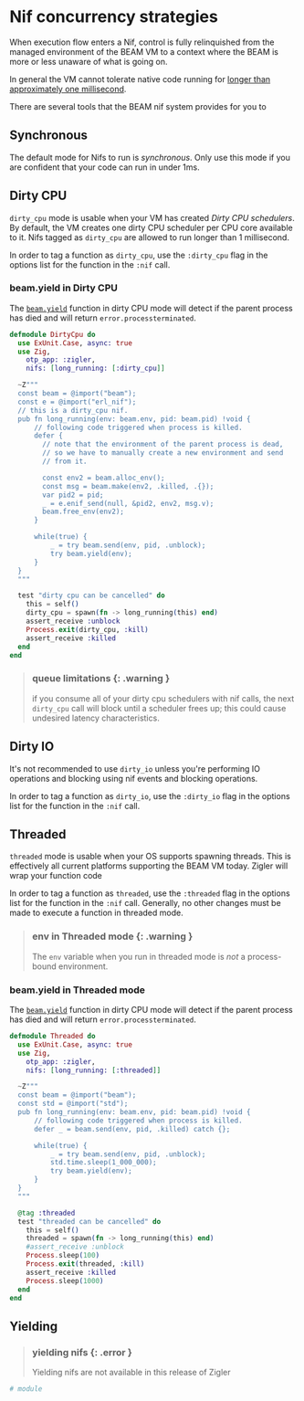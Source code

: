# Nif concurrency strategies

When execution flow enters a Nif, control is fully relinquished from the 
managed environment of the BEAM VM to a context where the BEAM is more or
less unaware of what is going on.

In general the VM cannot tolerate native code running for [longer than
approximately one millisecond](https://www.erlang.org/doc/man/erl_nif.html#lengthy_work).

There are several tools that the BEAM nif system provides for you to 

## Synchronous

The default mode for Nifs to run is *synchronous*.  Only use this mode if
you are confident that your code can run in under 1ms.

## Dirty CPU

`dirty_cpu` mode is usable when your VM has created *Dirty CPU schedulers*.  By
default, the VM creates one dirty CPU scheduler per CPU core available to it.
Nifs tagged as `dirty_cpu` are allowed to run longer than 1 millisecond.

In order to tag a function as `dirty_cpu`, use the `:dirty_cpu` flag in the
options list for the function in the `:nif` call.

### beam.yield in Dirty CPU

The [`beam.yield`](beam.html#yield) function in dirty CPU mode will detect
if the parent process has died and will return `error.processterminated`.

```elixir
defmodule DirtyCpu do
  use ExUnit.Case, async: true
  use Zig, 
    otp_app: :zigler,
    nifs: [long_running: [:dirty_cpu]]

  ~Z"""
  const beam = @import("beam");
  const e = @import("erl_nif");
  // this is a dirty_cpu nif.
  pub fn long_running(env: beam.env, pid: beam.pid) !void {
      // following code triggered when process is killed.
      defer {
        // note that the environment of the parent process is dead,
        // so we have to manually create a new environment and send
        // from it.

        const env2 = beam.alloc_env();
        const msg = beam.make(env2, .killed, .{});
        var pid2 = pid;
        _ = e.enif_send(null, &pid2, env2, msg.v);
        beam.free_env(env2);
      }

      while(true) {
          _ = try beam.send(env, pid, .unblock);
          try beam.yield(env);
      }
  }
  """

  test "dirty cpu can be cancelled" do
    this = self()
    dirty_cpu = spawn(fn -> long_running(this) end)
    assert_receive :unblock
    Process.exit(dirty_cpu, :kill)
    assert_receive :killed
  end
end
```

> ### queue limitations {: .warning }
>
> if you consume all of your dirty cpu schedulers with nif calls, the next
> `dirty_cpu` call will block until a scheduler frees up; this could cause
> undesired latency characteristics.

## Dirty IO

It's not recommended to use `dirty_io` unless you're performing IO operations
and blocking using nif events and blocking operations. 

In order to tag a function as `dirty_io`, use the `:dirty_io` flag in the
options list for the function in the `:nif` call.

## Threaded

`threaded` mode is usable when your OS supports spawning threads.  This is
effectively all current platforms supporting the BEAM VM today.  Zigler
will wrap your function code 

In order to tag a function as `threaded`, use the `:threaded` flag in the
options list for the function in the `:nif` call.  Generally, no other
changes must be made to execute a function in threaded mode.

> ### env in Threaded mode {: .warning }
> 
> The `env` variable when you run in threaded mode is *not* a process-bound
> environment.

### beam.yield in Threaded mode

The [`beam.yield`](beam.html#yield) function in dirty CPU mode will detect
if the parent process has died and will return `error.processterminated`.

```elixir
defmodule Threaded do
  use ExUnit.Case, async: true
  use Zig, 
    otp_app: :zigler,
    nifs: [long_running: [:threaded]]

  ~Z"""
  const beam = @import("beam");
  const std = @import("std");
  pub fn long_running(env: beam.env, pid: beam.pid) !void {
      // following code triggered when process is killed.
      defer _ = beam.send(env, pid, .killed) catch {};

      while(true) {
          _ = try beam.send(env, pid, .unblock);
          std.time.sleep(1_000_000);
          try beam.yield(env);
      }
  }
  """

  @tag :threaded
  test "threaded can be cancelled" do
    this = self()
    threaded = spawn(fn -> long_running(this) end)
    #assert_receive :unblock
    Process.sleep(100)
    Process.exit(threaded, :kill)
    assert_receive :killed
    Process.sleep(1000)
  end
end
```

## Yielding

> ### yielding nifs {: .error }
>
> Yielding nifs are not available in this release of Zigler

```elixir
# module
```